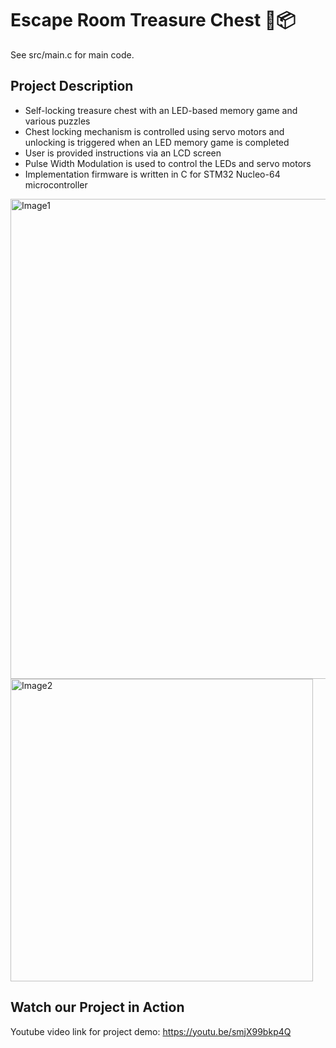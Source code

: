 # Escape Room Treasure Chest 💎📦
See src/main.c for main code.

## Project Description
- Self-locking treasure chest with an LED-based memory game and various puzzles
- Chest locking mechanism is controlled using servo motors and unlocking is triggered when an LED memory game is completed
- User is provided instructions via an LCD screen
- Pulse Width Modulation is used to control the LEDs and servo motors
- Implementation firmware is written in C for STM32 Nucleo-64 microcontroller

<img width="768" alt="Image1" src="https://github.com/ellauppal/escape-room-treasure-chest/assets/89555654/5df5c418-75fc-45fb-862b-4d525ec36f76">

<img width="484" alt="Image2" src="https://github.com/ellauppal/escape-room-treasure-chest/assets/89555654/94463ee2-13b8-4fbd-9dcd-b94c46666ee9">

## Watch our Project in Action 

Youtube video link for project demo: https://youtu.be/smjX99bkp4Q
